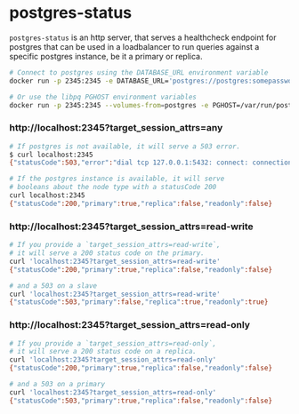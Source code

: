 # postgres-status

`postgres-status` is an http server, that serves a healthcheck endpoint for postgres that can be used in a loadbalancer to run queries against a specific postgres instance, be it a primary or replica.

```bash
# Connect to postgres using the DATABASE_URL environment variable
docker run -p 2345:2345 -e DATABASE_URL='postgres://postgres:somepassword@localhost:5432/postgres' livingdocs/postgres-status

# Or use the libpq PGHOST environment variables
docker run -p 2345:2345 --volumes-from=postgres -e PGHOST=/var/run/postgresql livingdocs/postgres-status
```

### http://localhost:2345?target_session_attrs=any

```bash
# If postgres is not available, it will serve a 503 error.
$ curl localhost:2345
{"statusCode":503,"error":"dial tcp 127.0.0.1:5432: connect: connection refused"}

# If the postgres instance is available, it will serve
# booleans about the node type with a statusCode 200
curl localhost:2345
{"statusCode":200,"primary":true,"replica":false,"readonly":false}
```

### http://localhost:2345?target_session_attrs=read-write

```bash
# If you provide a `target_session_attrs=read-write`,
# it will serve a 200 status code on the primary.
curl 'localhost:2345?target_session_attrs=read-write'
{"statusCode":200,"primary":true,"replica":false,"readonly":false}

# and a 503 on a slave
curl 'localhost:2345?target_session_attrs=read-write'
{"statusCode":503,"primary":false,"replica":true,"readonly":true}
```

### http://localhost:2345?target_session_attrs=read-only

```bash
# If you provide a `target_session_attrs=read-only`,
# it will serve a 200 status code on a replica.
curl 'localhost:2345?target_session_attrs=read-only'
{"statusCode":200,"primary":true,"replica":false,"readonly":false}

# and a 503 on a primary
curl 'localhost:2345?target_session_attrs=read-only'
{"statusCode":503,"primary":true,"replica":false,"readonly":false}
```
